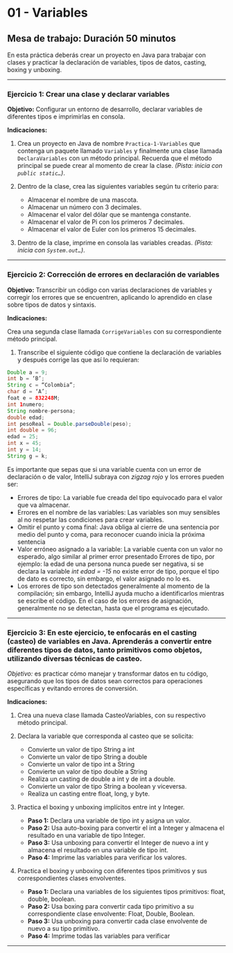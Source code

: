 # 01 - Variables

## Mesa de trabajo: Duración 50 minutos

En esta práctica deberás crear un proyecto en Java para trabajar con clases y practicar la declaración de variables, tipos de datos, casting, boxing y unboxing.

---

### **Ejercicio 1: Crear una clase y declarar variables**

**Objetivo:** Configurar un entorno de desarrollo, declarar variables de diferentes tipos e imprimirlas en consola.

**Indicaciones:**

1. Crea un proyecto en Java de nombre `Practica-1-Variables` que contenga un paquete llamado `Variables` y finalmente una clase llamada `DeclaraVariables` con un método principal. Recuerda que el método principal se puede crear al momento de crear la clase. *(Pista: inicia con `public static…`)*.

2. Dentro de la clase, crea las siguientes variables según tu criterio para:
   - Almacenar el nombre de una mascota.
   - Almacenar un número con 3 decimales.
   - Almacenar el valor del dólar que se mantenga constante.
   - Almacenar el valor de Pi con los primeros 7 decimales.
   - Almacenar el valor de Euler con los primeros 15 decimales.

3. Dentro de la clase, imprime en consola las variables creadas. *(Pista: inicia con `System.out…`)*.

---

### **Ejercicio 2: Corrección de errores en declaración de variables**

**Objetivo:** Transcribir un código con varias declaraciones de variables y corregir los errores que se encuentren, aplicando lo aprendido en clase sobre tipos de datos y sintaxis.

**Indicaciones:**

Crea una segunda clase llamada `CorrigeVariables` con su correspondiente método principal.

1. Transcribe el siguiente código que contiene la declaración de variables y después corrige las que así lo requieran:

```java
Double a = 9;
int b = ‘B’;
String c = “Colombia”;
char d = ‘A’;
foat e = 832248M;
int 1numero;
String nombre-persona;
double edad;
int pesoReal = Double.parseDouble(peso);
int double = 96;
edad = 25;
int x = 45;
int y = 14;
String g = k;
```

Es importante que sepas que si una variable cuenta con un error de declaración o de valor, IntelliJ subraya con *zigzag rojo* y los errores pueden ser:
   - Errores de tipo: La variable fue creada del tipo equivocado para el valor que va almacenar.
   - Errores en el nombre de las variables: Las variables son muy sensibles al no respetar las condiciones para crear variables.
   - Omitir el punto y coma final: Java obliga al cierre de una sentencia por medio del punto y coma, para reconocer cuando inicia la próxima sentencia
   - Valor erróneo asignado a la variable: La variable cuenta con un valor no esperado, algo similar al primer error presentado Errores de tipo, por ejemplo: la edad de una persona nunca puede ser negativa, si se declara la variable *int edad = -15* no existe error de tipo, porque el tipo de dato es correcto, sin embargo, el valor asignado no lo es. 
   - Los errores de tipo son detectados generalmente al momento de la compilación; sin embargo, IntelliJ ayuda mucho a identificarlos mientras se escribe el código. En el caso de los errores de asignación, generalmente no se detectan, hasta que el programa es ejecutado.

---

### **Ejercicio 3: En este ejercicio, te enfocarás en el casting (casteo) de variables en Java. Aprenderás a convertir entre diferentes tipos de datos, tanto primitivos como objetos, utilizando diversas técnicas de casteo.**

*Objetivo:* es practicar cómo manejar y transformar datos en tu código, asegurando que los tipos de datos sean correctos para operaciones específicas y evitando errores de conversión.

**Indicaciones:**

1. Crea una nueva clase llamada CasteoVariables, con su respectivo método principal.

2. Declara la variable que corresponda al casteo que se solicita:
   + Convierte un valor de tipo String a int
   + Convierte un valor de tipo String a double
   + Convierte un valor de tipo int a String
   + Convierte un valor de tipo double a String
   + Realiza un casting de double a int y de int a double.
   + Convierte un valor de tipo String a boolean y viceversa.
   + Realiza un casting entre float, long, y byte.

3. Practica el boxing y unboxing implícitos entre int y Integer.
   + **Paso 1:** Declara una variable de tipo int y asigna un valor.
   + **Paso 2:** Usa auto-boxing para convertir el int a Integer y almacena el resultado en una variable de tipo Integer.
   + **Paso 3:** Usa unboxing para convertir el Integer de nuevo a int y almacena el resultado en una variable de tipo int.
   + **Paso 4:** Imprime las variables para verificar los valores.

4. Practica el boxing y unboxing con diferentes tipos primitivos y sus correspondientes clases envolventes.
   + **Paso 1:** Declara una variables de los siguientes tipos primitivos: float, double, boolean.
   + **Paso 2:** Usa boxing para convertir cada tipo primitivo a su correspondiente clase envolvente: Float, Double, Boolean.
   + **Paso 3:** Usa unboxing para convertir cada clase envolvente de nuevo a su tipo primitivo.
   + **Paso 4:** Imprime todas las variables para verificar 
---
